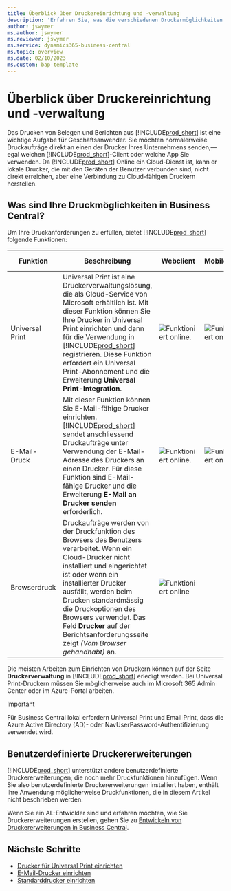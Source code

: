 ```yaml
---
title: Überblick über Druckereinrichtung und -verwaltung
description: 'Erfahren Sie, was die verschiedenen Druckermöglichkeiten in Business Central sind'
author: jswymer
ms.author: jswymer
ms.reviewer: jswymer
ms.service: dynamics365-business-central
ms.topic: overview
ms.date: 02/10/2023
ms.custom: bap-template
---
```


# <a name="printer-setup-and-management-overview"></a>Überblick über Druckereinrichtung und -verwaltung

Das Drucken von Belegen und Berichten aus [!INCLUDE[prod_short](includes/prod_short.md)] ist eine wichtige Aufgabe für Geschäftsanwender. Sie möchten normalerweise Druckaufträge direkt an einen der Drucker Ihres Unternehmens senden,&mdash;egal welchen [!INCLUDE[prod_short](includes/prod_short.md)]-Client oder welche App Sie verwenden. Da [!INCLUDE[prod_short](includes/prod_short.md)] Online ein Cloud-Dienst ist, kann er lokale Drucker, die mit den Geräten der Benutzer verbunden sind, nicht direkt erreichen, aber eine Verbindung zu Cloud-fähigen Druckern herstellen.

## <a name="what-are-your-printer-possibilities-in-business-central"></a>Was sind Ihre Druckmöglichkeiten in Business Central?

Um Ihre Druckanforderungen zu erfüllen, bietet [!INCLUDE[prod_short](includes/prod_short.md)] folgende Funktionen:

|Funktion|Beschreibung|Webclient| Mobile App|App für Teams|
|-------|-----------|----------|-----------|--------------|
|Universal Print|Universal Print ist eine Druckerverwaltungslösung, die als Cloud-Service von Microsoft erhältlich ist. Mit dieser Funktion können Sie Ihre Drucker in Universal Print einrichten und dann für die Verwendung in [!INCLUDE[prod_short](includes/prod_short.md)] registrieren. Diese Funktion erfordert ein Universal Print-Abonnement und die Erweiterung **Universal Print-Integration**.|![Funktioniert online.](media/check.png)|![Funktioniert online.](media/check.png)|![Funktioniert online](media/check.png)|
|E-Mail-Druck|Mit dieser Funktion können Sie E-Mail-fähige Drucker einrichten. [!INCLUDE[prod_short](includes/prod_short.md)] sendet anschliessend Druckaufträge unter Verwendung der E-Mail-Adresse des Druckers an einen Drucker. Für diese Funktion sind E-Mail-fähige Drucker und die Erweiterung **E-Mail an Drucker senden** erforderlich.|![Funktioniert online.](media/check.png)|![Funktioniert online](media/check.png)|![Funktioniert online](media/check.png)|
|Browserdruck|Druckaufträge werden von der Druckfunktion des Browsers des Benutzers verarbeitet. Wenn ein Cloud-Drucker nicht installiert und eingerichtet ist oder wenn ein installierter Drucker ausfällt, werden beim Drucken standardmässig die Druckoptionen des Browsers verwendet. Das Feld **Drucker** auf der Berichtsanforderungsseite zeigt *(Vom Browser gehandhabt)* an.|![Funktioniert online](media/check.png)|||

Die meisten Arbeiten zum Einrichten von Druckern können auf der Seite **Druckerverwaltung** in [!INCLUDE[prod_short](includes/prod_short.md)] erledigt werden. Bei Universal Print-Druckern müssen Sie möglicherweise auch im Microsoft 365 Admin Center oder im Azure-Portal arbeiten.

> [!IMPORTANT]
> Für Business Central lokal erfordern Universal Print und Email Print, dass die Azure Active Directory (AD)- oder NavUserPassword-Authentifizierung verwendet wird.

## <a name="custom-printer-extensions"></a>Benutzerdefinierte Druckererweiterungen

[!INCLUDE[prod_short](includes/prod_short.md)] unterstützt andere benutzerdefinierte Druckererweiterungen, die noch mehr Druckfunktionen hinzufügen. Wenn Sie also benutzerdefinierte Druckererweiterungen installiert haben, enthält Ihre Anwendung möglicherweise Druckfunktionen, die in diesem Artikel nicht beschrieben werden.

Wenn Sie ein AL-Entwickler sind und erfahren möchten, wie Sie Druckererweiterungen erstellen, gehen Sie zu [Entwickeln von Druckererweiterungen in Business Central](/dynamics365/business-central/dev-itpro/developer/devenv-reports-printing).

## <a name="next-steps"></a>Nächste Schritte

- [Drucker für Universal Print einrichten](admin-printer-setup-universal-print.md)  
- [E-Mail-Drucker einrichten](admin-printer-setup-email.md)  
- [Standarddrucker einrichten](ui-specify-printer-selection-reports.md)
